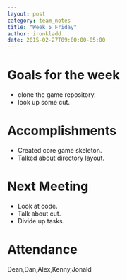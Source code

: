 ```yaml
---
layout: post
category: team_notes
title: "Week 5 Friday"
author: ironkladd
date: 2015-02-27T09:00:00-05:00
---
```


# Goals for the week
- clone the game repository.
- look up some cut.


# Accomplishments
- Created core game skeleton.
- Talked about directory layout.


# Next Meeting
- Look at code.
- Talk about cut.
- Divide up tasks.



# Attendance

Dean,Dan,Alex,Kenny,Jonald
